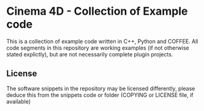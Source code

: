 Cinema 4D - Collection of Example code
======================================

This is a collection of example code written in C++, Python and COFFEE. All
code segments in this repository are working examples (if not otherwise
stated explictly), but are not necessarily complete plugin projects.

License
-------

The software snippets in the repository may be licensed differently, please
deduce this from the snippets code or folder (COPYING or LICENSE file, if
available)

